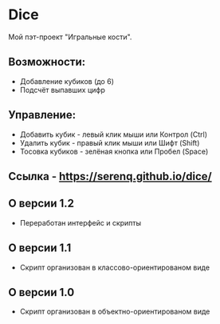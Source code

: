 # Dice
Мой пэт-проект "Игральные кости".

## Возможности:
* Добавление кубиков (до 6)
* Подсчёт выпавших цифр

## Управление:
* Добавить кубик - левый клик мыши или Контрол (Ctrl)
* Удалить кубик - правый клик мыши или Шифт (Shift)
* Тосовка кубиков - зелёная кнопка или Пробел (Space)

## Ссылка - https://serenq.github.io/dice/

## О версии 1.2
* Переработан интерфейс и скрипты

## О версии 1.1
* Скрипт организован в классово-ориентированом виде

## О версии 1.0
* Скрипт организован в объектно-ориентированом виде